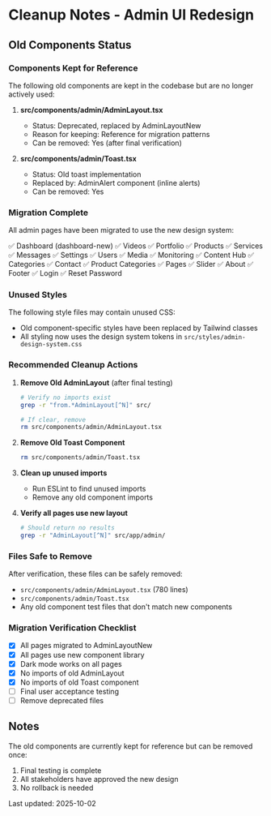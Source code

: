 # Cleanup Notes - Admin UI Redesign

## Old Components Status

### Components Kept for Reference
The following old components are kept in the codebase but are no longer actively used:

1. **src/components/admin/AdminLayout.tsx**
   - Status: Deprecated, replaced by AdminLayoutNew
   - Reason for keeping: Reference for migration patterns
   - Can be removed: Yes (after final verification)

2. **src/components/admin/Toast.tsx**
   - Status: Old toast implementation
   - Replaced by: AdminAlert component (inline alerts)
   - Can be removed: Yes

### Migration Complete
All admin pages have been migrated to use the new design system:

✅ Dashboard (dashboard-new)
✅ Videos
✅ Portfolio
✅ Products
✅ Services
✅ Messages
✅ Settings
✅ Users
✅ Media
✅ Monitoring
✅ Content Hub
✅ Categories
✅ Contact
✅ Product Categories
✅ Pages
✅ Slider
✅ About
✅ Footer
✅ Login
✅ Reset Password

### Unused Styles
The following style files may contain unused CSS:

- Old component-specific styles have been replaced by Tailwind classes
- All styling now uses the design system tokens in `src/styles/admin-design-system.css`

### Recommended Cleanup Actions

1. **Remove Old AdminLayout** (after final testing)
   ```bash
   # Verify no imports exist
   grep -r "from.*AdminLayout[^N]" src/
   
   # If clear, remove
   rm src/components/admin/AdminLayout.tsx
   ```

2. **Remove Old Toast Component**
   ```bash
   rm src/components/admin/Toast.tsx
   ```

3. **Clean up unused imports**
   - Run ESLint to find unused imports
   - Remove any old component imports

4. **Verify all pages use new layout**
   ```bash
   # Should return no results
   grep -r "AdminLayout[^N]" src/app/admin/
   ```

### Files Safe to Remove

After verification, these files can be safely removed:
- `src/components/admin/AdminLayout.tsx` (780 lines)
- `src/components/admin/Toast.tsx`
- Any old component test files that don't match new components

### Migration Verification Checklist

- [x] All pages migrated to AdminLayoutNew
- [x] All pages use new component library
- [x] Dark mode works on all pages
- [x] No imports of old AdminLayout
- [x] No imports of old Toast component
- [ ] Final user acceptance testing
- [ ] Remove deprecated files

## Notes

The old components are currently kept for reference but can be removed once:
1. Final testing is complete
2. All stakeholders have approved the new design
3. No rollback is needed

Last updated: 2025-10-02
